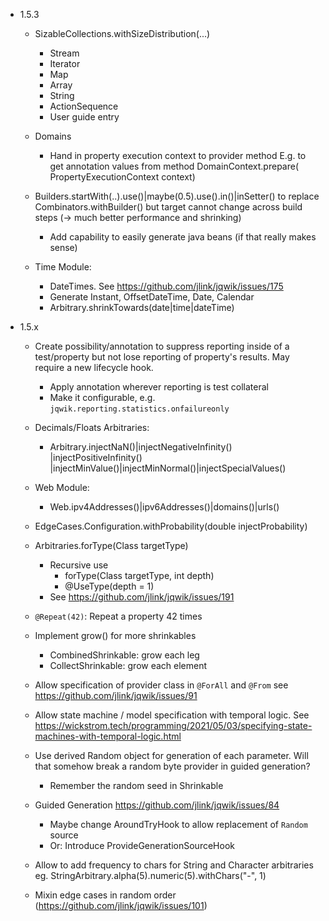 - 1.5.3

    - SizableCollections.withSizeDistribution(...)
        - Stream
        - Iterator
        - Map
        - Array
        - String  
        - ActionSequence
        - User guide entry

    - Domains
        - Hand in property execution context to provider method
          E.g. to get annotation values from method DomainContext.prepare(
          PropertyExecutionContext context)

    - Builders.startWith(..).use()|maybe(0.5).use().in()|inSetter()
      to replace Combinators.withBuilder() but target cannot change across build
      steps (-> much better performance and shrinking)
        - Add capability to easily generate java beans (if that really makes
          sense)

    - Time Module:
        - DateTimes. See https://github.com/jlink/jqwik/issues/175
        - Generate Instant, OffsetDateTime, Date, Calendar
        - <timebased>Arbitrary.shrinkTowards(date|time|dateTime)

- 1.5.x

    - Create possibility/annotation to suppress reporting inside of a
      test/property but not lose reporting of property's results. May require a
      new lifecycle hook.
        - Apply annotation wherever reporting is test collateral
        - Make it configurable, e.g. `jqwik.reporting.statistics.onfailureonly`

    - Decimals/Floats Arbitraries:
        - Arbitrary.injectNaN()|injectNegativeInfinity()
          |injectPositiveInfinity()
          |injectMinValue()|injectMinNormal()|injectSpecialValues()

    - Web Module:
        - Web.ipv4Addresses()|ipv6Addresses()|domains()|urls()

    - EdgeCases.Configuration.withProbability(double injectProbability)

    - Arbitraries.forType(Class<T> targetType)
        - Recursive use
            - forType(Class<T> targetType, int depth)
            - @UseType(depth = 1)
        - See https://github.com/jlink/jqwik/issues/191

    - `@Repeat(42)`: Repeat a property 42 times

    - Implement grow() for more shrinkables
        - CombinedShrinkable: grow each leg
        - CollectShrinkable: grow each element

    - Allow specification of provider class in `@ForAll` and `@From`
      see https://github.com/jlink/jqwik/issues/91

    - Allow state machine / model specification with temporal logic.
      See https://wickstrom.tech/programming/2021/05/03/specifying-state-machines-with-temporal-logic.html

    - Use derived Random object for generation of each parameter. Will that
      somehow break a random byte provider in guided generation?
        - Remember the random seed in Shrinkable

    - Guided Generation
      https://github.com/jlink/jqwik/issues/84
        - Maybe change AroundTryHook to allow replacement of `Random` source
        - Or: Introduce ProvideGenerationSourceHook

    - Allow to add frequency to chars for String and Character arbitraries eg.
      StringArbitrary.alpha(5).numeric(5).withChars("-", 1)

    - Mixin edge cases in random
      order (https://github.com/jlink/jqwik/issues/101)
    

